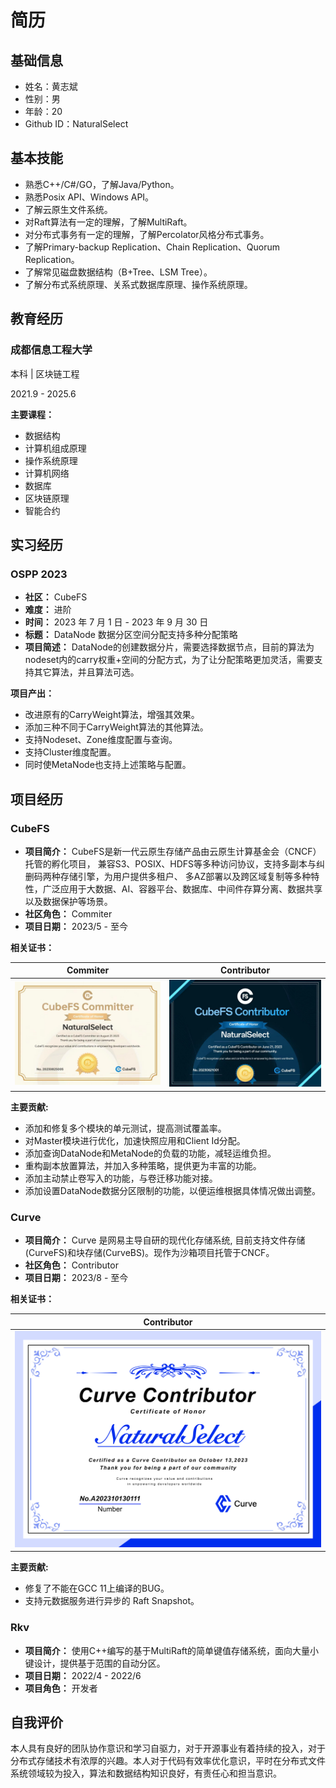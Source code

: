# 简历

## 基础信息

* 姓名：黄志斌
* 性别：男
* 年龄：20
* Github ID：NaturalSelect
<!-- * 邮箱：2145973003@qq.com -->
<!-- * 手机号： +86 15915145280 -->

## 基本技能

* 熟悉C++/C#/GO，了解Java/Python。
* 熟悉Posix API、Windows API。
* 了解云原生文件系统。
* 对Raft算法有一定的理解，了解MultiRaft。
* 对分布式事务有一定的理解，了解Percolator风格分布式事务。
* 了解Primary-backup Replication、Chain Replication、Quorum Replication。
* 了解常见磁盘数据结构（B+Tree、LSM Tree）。
* 了解分布式系统原理、关系式数据库原理、操作系统原理。

## 教育经历

### 成都信息工程大学

本科 | 区块链工程

2021.9 - 2025.6

**主要课程：**
* 数据结构
* 计算机组成原理
* 操作系统原理
* 计算机网络
* 数据库
* 区块链原理
* 智能合约

## 实习经历

### OSPP 2023

* **社区：** CubeFS
* **难度：** 进阶
* **时间：** 2023 年 7 月 1 日 - 2023 年 9 月 30 日
* **标题：** DataNode 数据分区空间分配支持多种分配策略
* **项目简述：** DataNode的创建数据分片，需要选择数据节点，目前的算法为nodeset内的carry权重+空间的分配方式，为了让分配策略更加灵活，需要支持其它算法，并且算法可选。


<!-- ### Sohu

* **部门：** 大数据中心-基础架构团队
* **时间：** 2023 年 10 月 12 日 - 至今
* **岗位：**
* **工作内容：**
* **产出：** -->

**项目产出：**

* 改进原有的CarryWeight算法，增强其效果。
* 添加三种不同于CarryWeight算法的其他算法。
* 支持Nodeset、Zone维度配置与查询。
* 支持Cluster维度配置。
* 同时使MetaNode也支持上述策略与配置。

## 项目经历

### CubeFS

* **项目简介：** CubeFS是新一代云原生存储产品由云原生计算基金会（CNCF）托管的孵化项目， 兼容S3、POSIX、HDFS等多种访问协议，支持多副本与纠删码两种存储引擎，为用户提供多租户、 多AZ部署以及跨区域复制等多种特性，广泛应用于大数据、AI、容器平台、数据库、中间件存算分离、数据共享以及数据保护等场景。
* **社区角色：** Commiter
* **项目日期：** 2023/5 - 至今

**相关证书：**

|Commiter|Contributor|
|-|-|
|![Commiter](./CubeFS%20Commiter.jpg)|![Contributor](./CubeFS%20Contributor.jpg)|

**主要贡献:**

* 添加和修复多个模块的单元测试，提高测试覆盖率。
* 对Master模块进行优化，加速快照应用和Client Id分配。
* 添加查询DataNode和MetaNode的负载的功能，减轻运维负担。
* 重构副本放置算法，并加入多种策略，提供更为丰富的功能。
* 添加主动禁止卷写入的功能，与卷迁移功能对接。
* 添加设置DataNode数据分区限制的功能，以便运维根据具体情况做出调整。

### Curve

* **项目简介：** Curve 是网易主导自研的现代化存储系统, 目前支持文件存储(CurveFS)和块存储(CurveBS)。现作为沙箱项目托管于CNCF。
* **社区角色：** Contributor
* **项目日期：** 2023/8 - 至今

**相关证书：**

|Contributor|
|-|
|![Contributor](./Curve%20Contributor.png)|

**主要贡献:**

* 修复了不能在GCC 11上编译的BUG。
* 支持元数据服务进行异步的 Raft Snapshot。

<!-- ### CurveAdm

* **项目简介：** CurveAdm是一个用于部署和管理Curve集群的工具，它易于使用且功能丰富。
* **社区角色：** Contributor
* **项目日期：** 2023/9 - 至今

**主要贡献：**

* 在WSL2部署客户端时，跳过FUSE模块的检查（FUSE已被静态链接到WSL2中）。 -->

### Rkv

* **项目简介：** 使用C++编写的基于MultiRaft的简单键值存储系统，面向大量小键设计，提供基于范围的自动分区。
* **项目日期：** 2022/4 - 2022/6
* **项目角色：** 开发者

## 自我评价

本人具有良好的团队协作意识和学习自驱力，对于开源事业有着持续的投入，对于分布式存储技术有浓厚的兴趣。本人对于代码有效率优化意识，平时在分布式文件系统领域较为投入，算法和数据结构知识良好，有责任心和担当意识。